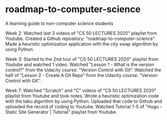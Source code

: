 # roadmap-to-computer-science
A learning guide to non-computer science students 


Week 2: 
Watched last 3 videos of "CS 50 LECTURES 2020" playlist from Youtube.
Created a Github repository: "roadmap-to-computer-science".
Made a heuristic optimization application with the city swap algorithm by using Python.

Week 3:
Started to the 2nd tour of "CS 50 LECTURES 2020" playlist from Youtube and watched 1 video.
Watched "Lesson 1 - What is the version control?" from the Udacity course: "Version Control with Git".
Watched the half of "Lesson 2 - Create A Git Repo" from the Udacity course: "Version Control with Git".

Week 7:
Watched "Scratch" and "C" videos of "CS 50 LECTURES 2020" playlist from Youtube and took notes.
Wrote a heuristic optimization code with the tabu algorithm by using Python. Uploaded that code to Github and uploaded the record of coding to Youtube.
Watched Tutorial 1-5 of "Hugo - Static Site Generator | Tutorial" playlist from Youtube.
